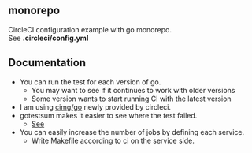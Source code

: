 ## monorepo

CircleCI configuration example with go monorepo.  
See **.circleci/config.yml**

## Documentation

- You can run the test for each version of go.
  - You may want to see if it continues to work with older versions
  - Some version wants to start running CI with the latest version
- I am using [cimg/go](https://circleci.com/developer/images/image/cimg/go?utm_source=google&utm_medium=sem&utm_campaign=sem-google-dg--japac-en-dsa-maxConv-auth-brand&utm_term=g_b-_c__dsa_&utm_content=&gclid=CjwKCAjwk6-LBhBZEiwAOUUDp5Pl82KfYV-OGvWY8ZaG-P88sT5lZHQcd7aOOJPrjfJTIeWzyByxIBoCGB0QAvD_BwE) newly provided by circleci.
- gotestsum makes it easier to see where the test failed.
  - [See](https://app.circleci.com/pipelines/github/smith-30/monorepo/21/workflows/26b5eebe-dcab-4aaa-96f6-6ccd37d586af/jobs/43/tests)
- You can easily increase the number of jobs by defining each service.
  - Write Makefile according to ci on the service side.